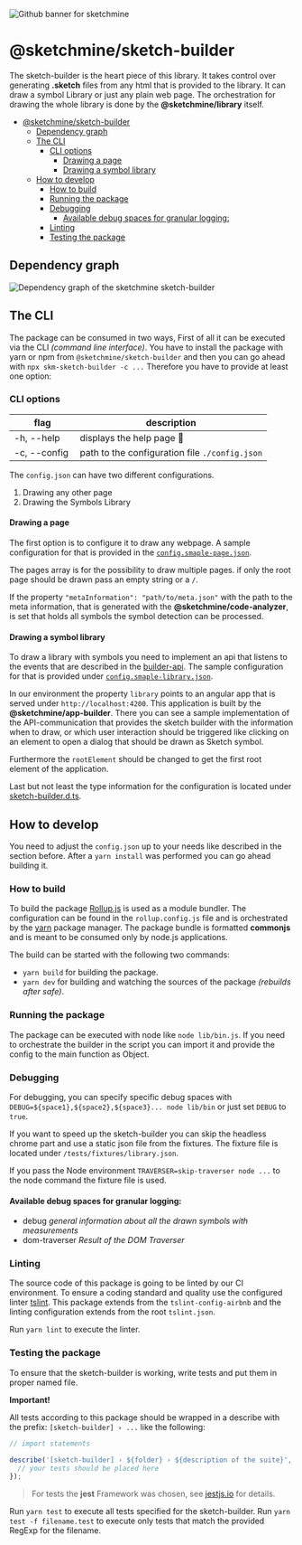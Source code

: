 ![Github banner for sketchmine](https://dt-cdn.net/images/github-banner-2x-1777-2b23e499af.png)

# @sketchmine/sketch-builder

The sketch-builder is the heart piece of this library. It takes control over generating **.sketch** files from any html that is provided to the library. It can draw a symbol Library or just any plain web page. The orchestration for drawing the whole library is done by the **@sketchmine/library** itself.

- [@sketchmine/sketch-builder](#sketchminesketch-builder)
  - [Dependency graph](#dependency-graph)
  - [The CLI](#the-cli)
    - [CLI options](#cli-options)
      - [Drawing a page](#drawing-a-page)
      - [Drawing a symbol library](#drawing-a-symbol-library)
  - [How to develop](#how-to-develop)
    - [How to build](#how-to-build)
    - [Running the package](#running-the-package)
    - [Debugging](#debugging)
      - [Available debug spaces for granular logging:](#available-debug-spaces-for-granular-logging)
    - [Linting](#linting)
    - [Testing the package](#testing-the-package)

## Dependency graph

![Dependency graph of the sketchmine sketch-builder](https://dt-cdn.net/images/sketch-builder-3920-3cec01ab5f.png)

## The CLI

The package can be consumed in two ways, First of all it can be executed via the CLI *(command line interface)*. You have to install the package with yarn or npm from `@sketchmine/sketch-builder` and then you can go ahead with `npx skm-sketch-builder -c ...` Therefore you have to provide at least one option:

### CLI options

| flag | description |
|---|---|
| -h, --help | displays the help page 📓 |
| -c, --config | path to the configuration file `./config.json` |

The `config.json` can have two different configurations.

1. Drawing any other page
2. Drawing the Symbols Library

#### Drawing a page

The first option is to configure it to draw any webpage. A sample configuration for that is provided in the [`config.smaple-page.json`](./config.sample-page.json).

The pages array is for the possibility to draw multiple pages. if only the root page should be drawn pass an empty string or a `/`.

If the property `"metaInformation": "path/to/meta.json"` with the path to the meta information, that is generated with the **@sketchmine/code-analyzer**, is set that holds all symbols the symbol detection can be processed.

#### Drawing a symbol library

To draw a library with symbols you need to implement an api that listens to the events that are described in the [builder-api](./src/builder-api). The sample configuration for that is provided under [`config.smaple-library.json`](./config.sample-library.json).

In our environment the property `library` points to an angular app that is served under `http://localhost:4200`. This application is built by the **@sketchmine/app-builder**. There you can see a sample implementation of the API-communication that provides the sketch builder with the information when to draw, or which user interaction should be triggered like clicking on an element to open a dialog that should be drawn as Sketch symbol.

Furthermore the `rootElement` should be changed to get the first root element of the application.

Last but not least the type information for the configuration is located under [sketch-builder.d.ts](./src/sketch-builder.d.ts).

## How to develop

You need to adjust the `config.json` up to your needs like described in the section before.
After a `yarn install` was performed you can go ahead building it.

### How to build

To build the package [Rollup.js](https://rollupjs.org/guide/en) is used as a module bundler. The configuration can be found in the `rollup.config.js` file and is orchestrated by the [yarn](https://yarnpkg.com/en/) package manager.
The package bundle is formatted **commonjs** and is meant to be consumed only by node.js applications.

The build can be started with the following two commands:

- `yarn build` for building the package.
- `yarn dev` for building and watching the sources of the package *(rebuilds after safe)*.

### Running the package

The package can be executed with node like `node lib/bin.js`. If you need to orchestrate the builder in the script you can import it and provide the config to the main function as Object.

### Debugging

For debugging, you can specify specific debug spaces with `DEBUG=${space1},${space2},${space3}... node lib/bin` or just set `DEBUG` to `true`.

If you want to speed up the sketch-builder you can skip the headless chrome part and use a static json file from the fixtures.
The fixture file is located under `/tests/fixtures/library.json`.

If you pass the Node environment `TRAVERSER=skip-traverser node ...` to the node command the fixture file is used.

#### Available debug spaces for granular logging:

* debug *general information about all the drawn symbols with measurements*
* dom-traverser *Result of the DOM Traverser*

### Linting

The source code of this package is going to be linted by our CI environment. To ensure a coding standard and quality use the configured linter [tslint](https://palantir.github.io/tslint/). This package extends from the `tslint-config-airbnb` and the linting configuration extends from the root `tslint.json`.

Run `yarn lint` to execute the linter.

### Testing the package

To ensure that the sketch-builder is working, write tests and put them in proper named file.

**Important!**

All tests according to this package should be wrapped in a describe with the prefix: `[sketch-builder] › ...` like the following:

```typescript
// import statements

describe('[sketch-builder] › ${folder} › ${description of the suite}', () => {
  // your tests should be placed here
});
```

> For tests the **jest** Framework was chosen, see [jestjs.io](https://jestjs.io/) for details.

Run `yarn test` to execute all tests specified for the sketch-builder. Run `yarn test -f filename.test` to execute only tests that match the provided RegExp for the filename.
